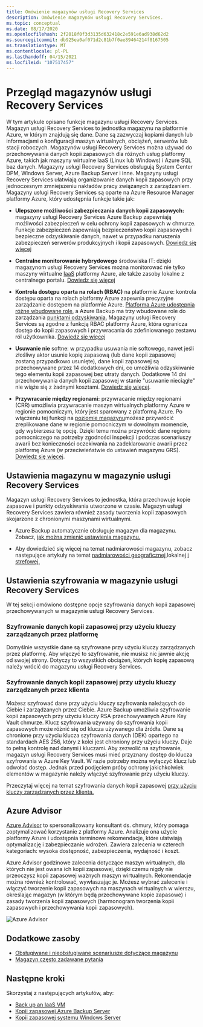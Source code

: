```yaml
---
title: Omówienie magazynów usługi Recovery Services
description: Omówienie magazynów usługi Recovery Services.
ms.topic: conceptual
ms.date: 08/17/2020
ms.openlocfilehash: 2f2018f0f3d3135d632418c2e591e6ad938d62d2
ms.sourcegitcommit: db925ea0af071d2c81b7f0ae89464214f8167505
ms.translationtype: MT
ms.contentlocale: pl-PL
ms.lasthandoff: 04/15/2021
ms.locfileid: "107517457"
---
```

# <a name="recovery-services-vaults-overview"></a>Przegląd magazynów usługi Recovery Services

W tym artykule opisano funkcje magazynu usługi Recovery Services. Magazyn usługi Recovery Services to jednostka magazynu na platformie Azure, w którym znajdują się dane. Dane są zazwyczaj kopiami danych lub informacjami o konfiguracji maszyn wirtualnych, obciążeń, serwerów lub stacji roboczych. Magazynów usługi Recovery Services można używać do przechowywania danych kopii zapasowych dla różnych usług platformy Azure, takich jak maszyny wirtualne IaaS (Linux lub Windows) i Azure SQL baz danych. Magazyny usługi Recovery Services obsługują System Center DPM, Windows Server, Azure Backup Server i inne. Magazyny usługi Recovery Services ułatwiają organizowanie danych kopii zapasowych przy jednoczesnym zmniejszeniu nakładów pracy związanych z zarządzaniem. Magazyny usługi Recovery Services są oparte na Azure Resource Manager platformy Azure, który udostępnia funkcje takie jak:

- **Ulepszone możliwości zabezpieczania danych kopii zapasowych:** magazyny usługi Recovery Services Azure Backup zapewniają możliwości zabezpieczeń w celu ochrony kopii zapasowych w chmurze. Funkcje zabezpieczeń zapewniają bezpieczeństwo kopii zapasowych i bezpieczne odzyskiwanie danych, nawet w przypadku naruszenia zabezpieczeń serwerów produkcyjnych i kopii zapasowych. [Dowiedz się więcej](backup-azure-security-feature.md)

- **Centralne monitorowanie hybrydowego** środowiska IT: dzięki magazynom usługi Recovery Services można monitorować nie tylko [](backup-azure-manage-windows-server.md#manage-backup-items) maszyny wirtualne [IaaS](backup-azure-manage-vms.md) platformy Azure, ale także zasoby lokalne z centralnego portalu. [Dowiedz się więcej](backup-azure-monitoring-built-in-monitor.md)

- **Kontrola dostępu oparta na rolach (RBAC)** na platformie Azure: kontrola dostępu oparta na rolach platformy Azure zapewnia precyzyjne zarządzanie dostępem na platformie Azure. [Platforma Azure udostępnia różne wbudowane role](../role-based-access-control/built-in-roles.md), a Azure Backup ma trzy wbudowane role do zarządzania [punktami odzyskiwania.](backup-rbac-rs-vault.md) Magazyny usługi Recovery Services są zgodne z funkcją RBAC platformy Azure, która ogranicza dostęp do kopii zapasowych i przywracania do zdefiniowanego zestawu ról użytkownika. [Dowiedz się więcej](backup-rbac-rs-vault.md)

- **Usuwanie nie** softne: w przypadku usuwania nie softowego, nawet jeśli złośliwy aktor usunie kopię zapasową (lub dane kopii zapasowej zostaną przypadkowo usunięte), dane kopii zapasowej są przechowywane przez 14 dodatkowych dni, co umożliwia odzyskiwanie tego elementu kopii zapasowej bez utraty danych. Dodatkowe 14 dni przechowywania danych kopii zapasowej w stanie "usuwanie nieciągłe" nie wiąże się z żadnymi kosztami. [Dowiedz się więcej](backup-azure-security-feature-cloud.md).

- **Przywracanie między regionami:** przywracanie między regionami (CRR) umożliwia przywracanie maszyn wirtualnych platformy Azure w regionie pomocniczym, który jest sparowany z platformą Azure. Po włączeniu tej funkcji na [poziomie magazynu](backup-create-rs-vault.md#set-cross-region-restore)możesz przywrócić zreplikowane dane w regionie pomocniczym w dowolnym momencie, gdy wybierzesz tę opcję. Dzięki temu można przywrócić dane regionu pomocniczego na potrzeby zgodności inspekcji i podczas scenariuszy awarii bez konieczności oczekiwania na zadeklarowanie awarii przez platformę Azure (w przeciwieństwie do ustawień magazynu GRS). [Dowiedz się więcej](backup-azure-arm-restore-vms.md#cross-region-restore).

## <a name="storage-settings-in-the-recovery-services-vault"></a>Ustawienia magazynu w magazynie usługi Recovery Services

Magazyn usługi Recovery Services to jednostka, która przechowuje kopie zapasowe i punkty odzyskiwania utworzone w czasie. Magazyn usługi Recovery Services zawiera również zasady tworzenia kopii zapasowych skojarzone z chronionymi maszynami wirtualnymi.

- Azure Backup automatycznie obsługuje magazyn dla magazynu. Zobacz, [jak można zmienić ustawienia magazynu.](./backup-create-rs-vault.md#set-storage-redundancy)

- Aby dowiedzieć się więcej na temat nadmiarowości [](../storage/common/storage-redundancy.md#locally-redundant-storage) magazynu, zobacz następujące artykuły na temat [nadmiarowości geograficznej,](../storage/common/storage-redundancy.md#geo-zone-redundant-storage)lokalnej [i strefowej.](../storage/common/storage-redundancy.md#zone-redundant-storage)

## <a name="encryption-settings-in-the-recovery-services-vault"></a>Ustawienia szyfrowania w magazynie usługi Recovery Services

W tej sekcji omówiono dostępne opcje szyfrowania danych kopii zapasowej przechowywanych w magazynie usługi Recovery Services.

### <a name="encryption-of-backup-data-using-platform-managed-keys"></a>Szyfrowanie danych kopii zapasowej przy użyciu kluczy zarządzanych przez platformę

Domyślnie wszystkie dane są szyfrowane przy użyciu kluczy zarządzanych przez platformę. Aby włączyć to szyfrowanie, nie musisz nic jawnie akcję od swojej strony. Dotyczy to wszystkich obciążeń, których kopię zapasową należy wrócić do magazynu usługi Recovery Services.

### <a name="encryption-of-backup-data-using-customer-managed-keys"></a>Szyfrowanie danych kopii zapasowej przy użyciu kluczy zarządzanych przez klienta

Możesz szyfrować dane przy użyciu kluczy szyfrowania należących do Ciebie i zarządzanych przez Ciebie. Azure Backup umożliwia szyfrowanie kopii zapasowych przy użyciu kluczy RSA przechowywanych Azure Key Vault chmurze. Klucz szyfrowania używany do szyfrowania kopii zapasowych może różnić się od klucza używanego dla źródła. Dane są chronione przy użyciu klucza szyfrowania danych (DEK) opartego na standardach AES 256, który z kolei jest chroniony przy użyciu kluczy. Daje to pełną kontrolę nad danymi i kluczami. Aby zezwolić na szyfrowanie, magazyn usługi Recovery Services musi mieć przyznany dostęp do klucza szyfrowania w Azure Key Vault. W razie potrzeby można wyłączyć klucz lub odwołać dostęp. Jednak przed podjęciem próby ochrony jakichkolwiek elementów w magazynie należy włączyć szyfrowanie przy użyciu kluczy.

Przeczytaj więcej na temat szyfrowania danych kopii zapasowej [przy użyciu kluczy zarządzanych przez klienta.](encryption-at-rest-with-cmk.md)

## <a name="azure-advisor"></a>Azure Advisor

[Azure Advisor](../advisor/index.yml) to spersonalizowany konsultant ds. chmury, który pomaga zoptymalizować korzystanie z platformy Azure. Analizuje ona użycie platformy Azure i udostępnia terminowe rekomendacje, które ułatwiają optymalizację i zabezpieczanie wdrożeń. Zawiera zalecenia w czterech kategoriach: wysoka dostępność, zabezpieczenia, wydajność i koszt.

Azure Advisor godzinowe zalecenia [](../advisor/advisor-high-availability-recommendations.md#protect-your-virtual-machine-data-from-accidental-deletion) dotyczące maszyn wirtualnych, dla których nie jest owana ich kopii zapasowej, dzięki czemu nigdy nie przeoczysz kopii zapasowej ważnych maszyn wirtualnych. Rekomendacje można również kontrolować, wywłaszając je.  Możesz wybrać zalecenie i włączyć tworzenie kopii zapasowych na maszynach wirtualnych w wierszu, określając magazyn (w którym będą przechowywane kopie zapasowe) i zasady tworzenia kopii zapasowych (harmonogram tworzenia kopii zapasowych i przechowywania kopii zapasowych).

![Azure Advisor](./media/backup-azure-recovery-services-vault-overview/azure-advisor.png)

## <a name="additional-resources"></a>Dodatkowe zasoby

- [Obsługiwane i nieobsługiwane scenariusze dotyczące magazynu](backup-support-matrix.md#vault-support)
- [Magazyn często zadawane pytania](backup-azure-backup-faq.yml)

## <a name="next-steps"></a>Następne kroki

Skorzystaj z następujących artykułów, aby:

- [Back up an IaaS VM](backup-azure-arm-vms-prepare.md)
- [Kopii zapasowej Azure Backup Server](backup-azure-microsoft-azure-backup.md)
- [Kopii zapasowej systemu Windows Server](backup-windows-with-mars-agent.md)
